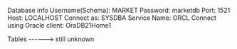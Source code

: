 Database info
   Username(Schema): MARKET
   Password: marketdb
   Port: 1521
   Host: LOCALHOST
   Connect as: SYSDBA
   Service Name: ORCL
   Connect using Oracle client: OraDB21Home1

Tables
------> still unknown